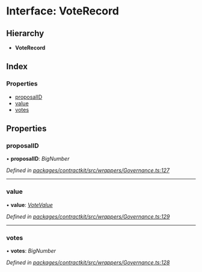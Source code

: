 # Interface: VoteRecord

## Hierarchy

* **VoteRecord**

## Index

### Properties

* [proposalID](_wrappers_governance_.voterecord.md#proposalid)
* [value](_wrappers_governance_.voterecord.md#value)
* [votes](_wrappers_governance_.voterecord.md#votes)

## Properties

###  proposalID

• **proposalID**: *BigNumber*

*Defined in [packages/contractkit/src/wrappers/Governance.ts:127](https://github.com/celo-org/celo-monorepo/blob/master/packages/contractkit/src/wrappers/Governance.ts#L127)*

___

###  value

• **value**: *[VoteValue](../enums/_wrappers_governance_.votevalue.md)*

*Defined in [packages/contractkit/src/wrappers/Governance.ts:129](https://github.com/celo-org/celo-monorepo/blob/master/packages/contractkit/src/wrappers/Governance.ts#L129)*

___

###  votes

• **votes**: *BigNumber*

*Defined in [packages/contractkit/src/wrappers/Governance.ts:128](https://github.com/celo-org/celo-monorepo/blob/master/packages/contractkit/src/wrappers/Governance.ts#L128)*
